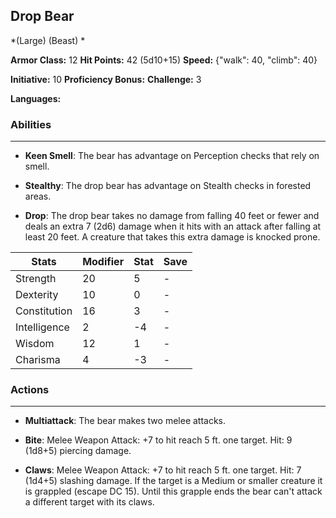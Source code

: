 ## Drop Bear
*(Large) (Beast) *

**Armor Class:** 12
**Hit Points:** 42 (5d10+15)
**Speed:** {"walk": 40, "climb": 40}

**Initiative:** 10
**Proficiency Bonus:**
**Challenge:** 3

**Languages:** 

### Abilities
 --- 
- **Keen Smell**: The bear has advantage on Perception checks that rely on smell.

- **Stealthy**: The drop bear has advantage on Stealth checks in forested areas.

- **Drop**: The drop bear takes no damage from falling 40 feet or fewer and deals an extra 7 (2d6) damage when it hits with an attack after falling at least 20 feet. A creature that takes this extra damage is knocked prone.



| Stats | Modifier | Stat | Save
| ---- | ---- | ---- | ---- |
| Strength | 20 | 5 | - |
| Dexterity | 10 | 0 | - |
| Constitution | 16 | 3 | - |
| Intelligence | 2 | -4 | - |
| Wisdom | 12 | 1 | - |
| Charisma | 4 | -3 | - |

### Actions
 --- 
- **Multiattack**: The bear makes two melee attacks.

- **Bite**: Melee Weapon Attack: +7 to hit  reach 5 ft.  one target. Hit: 9 (1d8+5) piercing damage.

- **Claws**: Melee Weapon Attack: +7 to hit  reach 5 ft.  one target. Hit: 7 (1d4+5) slashing damage. If the target is a Medium or smaller creature  it is grappled (escape DC 15). Until this grapple ends  the bear can't attack a different target with its claws.

